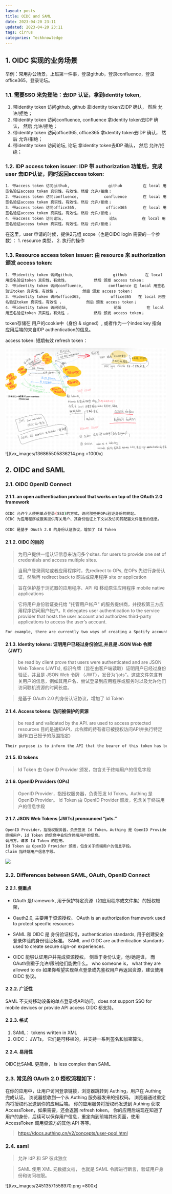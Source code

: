 ```yaml
---
layout: posts
title: OIDC and SAML
date: 2023-04-20 23:11
updated: 2023-04-20 23:11
tags: cirrus
categories: Teckknowledge
---
```



## 1. OIDC 实现的业务场景

举例：常用办公场景，上班第一件事，登录github，登录confluence，登录office365，登录论坛。
### 1.1. 需要SSO 来免登陆：去IDP 认证，拿到identity token, 
1. 带identity token 访问github,                 github        拿identity token去IDP 确认，         然后 允许/拒绝；
2. 带identity token 访问confluence,           confluence 拿identity token去IDP 确认，          然后 允许/拒绝；
3. 带identity token 访问office365,             office365   拿identity token去IDP 确认，          然后 允许/拒绝；
4. 带identity token 访问论坛,                    论坛           拿identity token去IDP 确认，          然后 允许/拒绝；


### 1.2. IDP access token issuer:  IDP 带 authorization 功能后，变成 user 去IDP认证，同时返回access token:
    1. 带access token 访问github,                 github         在 local 用签名验证access token 真实性，有效性，然后 允许/拒绝；
    2. 带access token 访问confluence,           confluence       在 local 用签名验证access token 真实性，有效性，然后 允许/拒绝；
    3. 带access token 访问office365,             office365       在 local 用签名验证access token 真实性，有效性，然后 允许/拒绝；
    4. 带access token 访问论坛,                    论坛           在 local 用签名验证access token 真实性，有效性，然后 允许/拒绝；
在这里，user 申请的时候，提供2元组 scope（也是OIDC login 需要的一个参数）： 1. resource 类型， 2. 执行的操作


### 1.3. Resource access token issuer: 由 resource 来 authorization 颁发 access token:
    1. 带identity token 访问github,                 github        在 local 用签名验证token 真实性，有效性，           然后 颁发 access token；
    2. 带identity token 访问confluence,           confluence 在 local 用签名验证token 真实性，有效性 ，          然后 颁发 access token；
    3. 带identity token 访问office365,             office365   在 local 用签名验证token 真实性，有效性 ，          然后 颁发 access token；
    4. 带identity token 访问论坛,                    论坛           在 local 用签名验证token 真实性，有效性 ，          然后 颁发 access token；
token存储在 用户的cookie中（身份 & signed）,   或者作为一个index key 指向 应用后端的来自IDP authentication的信息。

access token: 短期有效
refresh token：

![](/uploads/136865505836214.png)
![](vx_images/136865505836214.png =1000x)

## 2. OIDC and SAML

### 2.1. OIDC  OpenID Connect

#### 2.1.1. an open authentication protocol that works on top of the OAuth 2.0 framework

```bash
OIDC 允许个人使用单点登录(SSO)的方式，访问那些用OPs验证身份的网站。
OIDC 为应用程序或服务提供有关用户、其身份验证上下文以及访问其配置文件信息的信息。

OIDC 是基于 OAuth 2.0 的身份认证协议，增加了 Id Token
```

#### 2.1.2. OIDC 的目的

> 为用户提供一组认证信息来访问多个sites. for users to provide one set of credentials and access multiple sites.

> 当用户登录网站或者应用程序时，先redirect to OPs, 在OPs 先进行身份认证，然后再 redirect back to 网站或应用程序 site or application

> 旨在保护基于浏览器的应用程序、API 和 移动原生应用程序 mobile native applications

> 它将用户身份验证委托给 "托管用户帐户" 的服务提供商，并授权第三方应用程序访问用户帐户。It delegates user authentication to the service provider that hosts the user account and authorizes third-party applications to access the user’s account.

```bash
For example, there are currently two ways of creating a Spotify account. You can register with Spotify or you can sign on through Facebook. Facebook sends your name and email address to Spotify, which uses that information to authenticate you.
```


#### 2.1.3. Identity tokens: 证明用户已经过身份验证,并且是 JSON Web 令牌 （JWT）
> be read by client
> prove that users were authenticated and are JSON Web Tokens (JWTs),
标识令牌（旨在由客户端读取）证明用户已经过身份验证，并且是 JSON Web 令牌 （JWT），发音为“jots”。这些文件包含有关用户的信息，例如其用户名、尝试登录到应用程序或服务时以及允许他们访问联机资源的时间长度。

> 是基于 OAuth 2.0 的身份认证协议，增加了 Id Token

#### 2.1.4. Access tokens: 访问被保护的资源
> be read and validated by the API.
> are used to access protected resources
> 目的是通知API，此令牌的持有者已被授权访问API并执行特定操作(由已授予的范围指定)

```bash
Their purpose is to inform the API that the bearer of this token has been authorized to access the API and perform specific actions (as specified by the scope that has been granted).
```

#### 2.1.5. ID tokens
> Id Token 由 OpenID Provider 颁发，包含关于终端用户的信息字段

#### 2.1.6. OpenID Providers (OPs)
> OpenID Provider，指授权服务器，负责签发 Id Token。Authing 是 OpenID Provider。
> Id Token 由 OpenID Provider 颁发，包含关于终端用户的信息字段

#### 2.1.7. JSON Web Tokens (JWTs)  pronounced “jots.”


```zsh
OpenID Provider，指授权服务器，负责签发 Id Token。Authing 是 OpenID Provider。
终端用户，Id Token 的信息中会包含终端用户的信息。
调用方，请求 Id Token 的应用。
Id Token 由 OpenID Provider 颁发，包含关于终端用户的信息字段。
Claim 指终端用户信息字段。
```

![](/uploads/528803599836013.png)







### 2.2. Differences between SAML, OAuth, OpenID Connect



#### 2.2.1. 侧重点
* OAuth 是framework, 用于保护特定资源（如应用程序或文件集）的授权框架，
* Oauth2.0, 主要用于资源授权。
OAuth is an authorization framework used to protect specific resources

* SAML 和 OIDC 是 身份验证标准，authentication standards, 用于创建安全登录体验的身份验证标准。
SAML and OIDC are authentication standards used to create secure sign-on experiences. 

* OIDC 能够认证用户并完成资源授权。 侧重于身份认定，他/她是谁， 而OAuth侧重于允许/限制他们能做什么。
who someone is，  what they are allowed to do
如果你希望实现单点登录或先鉴权用户再返回资源，建议使用 OIDC 协议。

#### 2.2.2. 广泛性
SAML 不支持移动设备的单点登录或API访问。does not support SSO for mobile devices or provide API access
OIDC 都支持。

#### 2.2.3. 格式
 1. SAML： tokens written in XML
 2. OIDC： JWTs， 它们是可移植的，并支持一系列签名和加密算法。

#### 2.2.4. 易用性
OIDC比SAML 更简单， is less complex than SAML




### 2.3. 常见的 OAuth 2.0 授权流程如下：

在你的应用中，让用户访问登录链接，浏览器跳转到 Authing，用户在 Authing 完成认证。
浏览器接收到一个从 Authing 服务器发来的授权码。
浏览器通过重定向将授权码发送到你的应用后端。
你的应用服务将授权码发送到 Authing 获取 AccessToken，如果需要，还会返回 refresh token。
你的应用后端现在知道了用户的身份，后续可以保存用户信息，重定向到前端其他页面，使用 AccessToken 调用资源方的其他 API 等等。



> https://docs.authing.cn/v2/concepts/user-pool.html



### 2.4. saml

> 允许 IdP 和 SP 彼此独立


> SAML 使用 XML 元数据文档， 也就是 SAML 令牌进行断言，验证用户身份和访问权限。

![](vx_images/24513571558970.png =800x)



